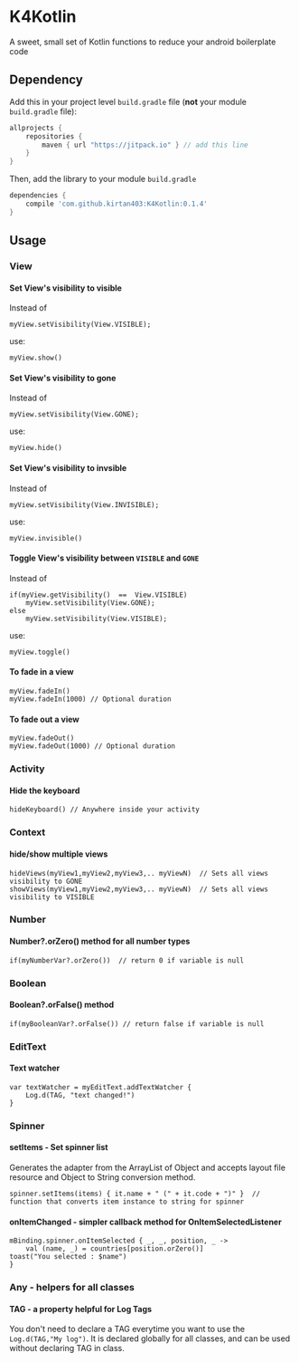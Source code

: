 # K4Kotlin
A sweet, small set of Kotlin functions to reduce your android boilerplate code

## Dependency

Add this in your project level `build.gradle` file (**not** your module `build.gradle` file):

```gradle
allprojects {
	repositories {
        maven { url "https://jitpack.io" } // add this line
    }
}
```

Then, add the library to your module `build.gradle`
```gradle
dependencies {
    compile 'com.github.kirtan403:K4Kotlin:0.1.4'
}
```

## Usage

### View

#### Set View's visibility to visible

Instead of

    myView.setVisibility(View.VISIBLE);

use:

    myView.show()


#### Set View's visibility to gone

Instead of

    myView.setVisibility(View.GONE);

use:

    myView.hide()


#### Set View's visibility to invsible

Instead of

    myView.setVisibility(View.INVISIBLE);

use:

    myView.invisible()


#### Toggle View's visibility between `VISIBLE` and `GONE`

Instead of

    if(myView.getVisibility()  ==  View.VISIBLE)
        myView.setVisibility(View.GONE);
    else
        myView.setVisibility(View.VISIBLE);

use:

    myView.toggle()
    

#### To fade in a view

    myView.fadeIn()
    myView.fadeIn(1000) // Optional duration 

#### To fade out a view

    myView.fadeOut()
    myView.fadeOut(1000) // Optional duration 

### Activity

#### Hide the keyboard

    hideKeyboard() // Anywhere inside your activity
    
### Context

#### hide/show multiple views

    hideViews(myView1,myView2,myView3,.. myViewN)  // Sets all views visibility to GONE
    showViews(myView1,myView2,myView3,.. myViewN)  // Sets all views visibility to VISIBLE
    
### Number

#### Number?.orZero() method for all number types

    if(myNumberVar?.orZero())  // return 0 if variable is null

### Boolean

#### Boolean?.orFalse() method

    if(myBooleanVar?.orFalse()) // return false if variable is null

### EditText

#### Text watcher

    var textWatcher = myEditText.addTextWatcher {
        Log.d(TAG, "text changed!")
    }

### Spinner

#### setItems - Set spinner list 

Generates the adapter from the ArrayList of Object and accepts layout file resource and Object to String conversion method.

    spinner.setItems(items) { it.name + " (" + it.code + ")" }  // function that converts item instance to string for spinner
    
#### onItemChanged - simpler callback method for OnItemSelectedListener 

    mBinding.spinner.onItemSelected { _, _, position, _ ->
    	val (name, _) = countries[position.orZero()]
   	toast("You selected : $name")
    }
   
### Any - helpers for all classes

#### TAG - a property helpful for Log Tags

You don't need to declare a TAG everytime you want to use the `Log.d(TAG,"My log")`. It is declared globally for all classes, and can be used without declaring TAG in class.
